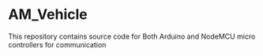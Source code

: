 # AM_Vehicle
This repository contains source code for Both Arduino and NodeMCU micro controllers for communication

